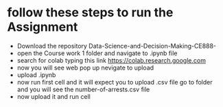  # follow these steps to run the Assignment  
 
- Download the repository Data-Science-and-Decision-Making-CE888-  
- open the Course work 1 folder and navigate to .ipynb file 
- search for colab typing this link https://colab.research.google.com
- now you will see web pop up nevigate to upload
- upload .ipynb   
- now run first cell and it will expect you to upload .csv file go to folder and you will see the number-of-arrests.csv file
- now upload it and run cell 
